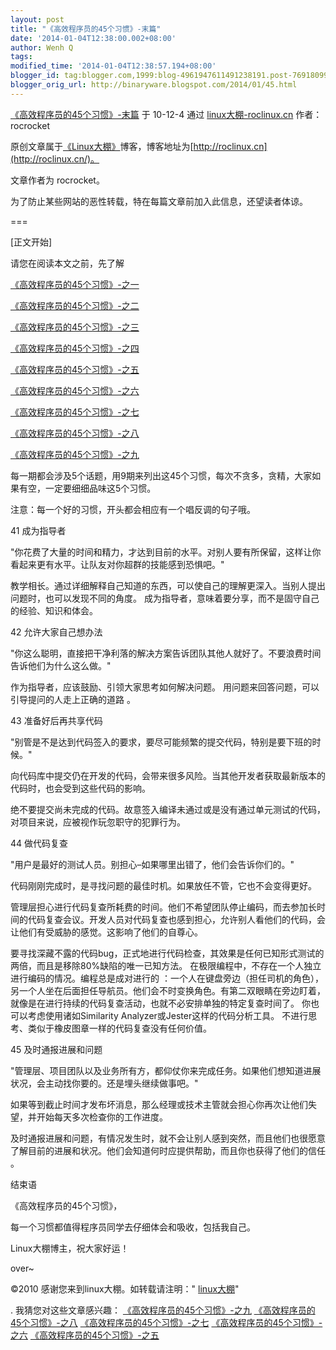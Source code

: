 ```yaml
---
layout: post
title: "《高效程序员的45个习惯》-末篇"
date: '2014-01-04T12:38:00.002+08:00'
author: Wenh Q
tags:
modified_time: '2014-01-04T12:38:57.194+08:00'
blogger_id: tag:blogger.com,1999:blog-4961947611491238191.post-7691809979756055909
blogger_orig_url: http://binaryware.blogspot.com/2014/01/45.html
---
```

[《高效程序员的45个习惯》-末篇](http://roclinux.cn/?p=2023)
于 10-12-4 通过 [linux大棚-roclinux.cn](http://roclinux.cn/)
作者：rocrocket

原创文章属于[《Linux大棚》](http://roclinux.cn/)博客，博客地址为[http://roclinux.cn](http://roclinux.cn/)。

文章作者为 rocrocket。

为了防止某些网站的恶性转载，特在每篇文章前加入此信息，还望读者体谅。

===

[正文开始]

请您在阅读本文之前，先了解

[《高效程序员的45个习惯》-之一](http://roclinux.cn/?p=1985)

[《高效程序员的45个习惯》-之二](http://roclinux.cn/?p=2006)

[《高效程序员的45个习惯》-之三](http://roclinux.cn/?p=2009)

[《高效程序员的45个习惯》-之四](http://roclinux.cn/?p=2011)

[《高效程序员的45个习惯》-之五](http://roclinux.cn/?p=2013)

[《高效程序员的45个习惯》-之六](http://roclinux.cn/?p=2015)

[《高效程序员的45个习惯》-之七](http://roclinux.cn/?p=2017)

[《高效程序员的45个习惯》-之八](http://roclinux.cn/?p=2019)

[《高效程序员的45个习惯》-之九](http://roclinux.cn/?p=2021)

每一期都会涉及5个话题，用9期来列出这45个习惯，每次不贪多，贪精，大家如果有空，一定要细细品味这5个习惯。

注意：每一个好的习惯，开头都会相应有一个唱反调的句子哦。

41 成为指导者

"你花费了大量的时间和精力，才达到目前的水平。对别人要有所保留，这样让你看起来更有水平。让队友对你超群的技能感到恐惧吧。"

教学相长。通过详细解释自己知道的东西，可以使自己的理解更深入。当别人提出问题时，也可以发现不同的角度。
 成为指导者，意味着要分享，而不是固守自己的经验、知识和体会。

42 允许大家自己想办法

"你这么聪明，直接把干净利落的解决方案告诉团队其他人就好了。不要浪费时间告诉他们为什么这么做。"

作为指导者，应该鼓励、引领大家思考如何解决问题。
 用问题来回答问题，可以引导提问的人走上正确的道路 。

43 准备好后再共享代码

"别管是不是达到代码签入的要求，要尽可能频繁的提交代码，特别是要下班的时候。"

向代码库中提交仍在开发的代码，会带来很多风险。当其他开发者获取最新版本的代码时，也会受到这些代码的影响。

绝不要提交尚未完成的代码。故意签入编译未通过或是没有通过单元测试的代码，对项目来说，应被视作玩忽职守的犯罪行为。

44 做代码复查

"用户是最好的测试人员。别担心–如果哪里出错了，他们会告诉你们的。"

代码刚刚完成时，是寻找问题的最佳时机。如果放任不管，它也不会变得更好。

管理层担心进行代码复查所耗费的时间。他们不希望团队停止编码，而去参加长时间的代码复查会议。开发人员对代码复查也感到担心，允许别人看他们的代码，会让他们有受威胁的感觉。这影响了他们的自尊心。

要寻找深藏不露的代码bug，正式地进行代码检查，其效果是任何已知形式测试的两倍，而且是移除80%缺陷的唯一已知方法。
 在极限编程中，不存在一个人独立进行编码的情况。编程总是成对进行的
：一个人在键盘旁边（担任司机的角色），另一个人坐在后面担任导航员。他们会不时变换角色。有第二双眼睛在旁边盯着，就像是在进行持续的代码复查活动，也就不必安排单独的特定复查时间了。
 你也可以考虑使用诸如Similarity Analyzer或Jester这样的代码分析工具。
 不进行思考、类似于橡皮图章一样的代码复查没有任何价值。

45 及时通报进展和问题

"管理层、项目团队以及业务所有方，都仰仗你来完成任务。如果他们想知道进展状况，会主动找你要的。还是埋头继续做事吧。"

如果等到截止时间才发布坏消息，那么经理或技术主管就会担心你再次让他们失望，并开始每天多次检查你的工作进度。

及时通报进展和问题，有情况发生时，就不会让别人感到突然，而且他们也很愿意了解目前的进展和状况。他们会知道何时应提供帮助，而且你也获得了他们的信任
。

结束语

《高效程序员的45个习惯》，

每一个习惯都值得程序员同学去仔细体会和吸收，包括我自己。

Linux大棚博主，祝大家好运！

over~

©2010 感谢您来到linux大棚。如转载请注明："
[linux大棚](http://roclinux.cn/)"

.
我猜您对这些文章感兴趣：
[《高效程序员的45个习惯》-之九](http://roclinux.cn/?p=2021)
[《高效程序员的45个习惯》-之八](http://roclinux.cn/?p=2019)
[《高效程序员的45个习惯》-之七](http://roclinux.cn/?p=2017)
[《高效程序员的45个习惯》-之六](http://roclinux.cn/?p=2015)
[《高效程序员的45个习惯》-之五](http://roclinux.cn/?p=2013)
